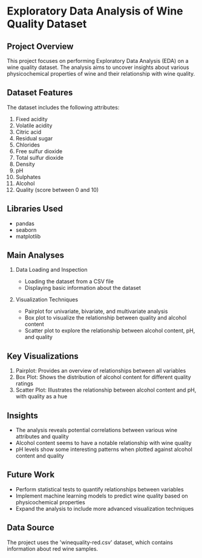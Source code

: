 # Exploratory Data Analysis of Wine Quality Dataset

## Project Overview
This project focuses on performing Exploratory Data Analysis (EDA) on a wine quality dataset. The analysis aims to uncover insights about various physicochemical properties of wine and their relationship with wine quality.

## Dataset Features
The dataset includes the following attributes:
1. Fixed acidity
2. Volatile acidity
3. Citric acid
4. Residual sugar
5. Chlorides
6. Free sulfur dioxide
7. Total sulfur dioxide
8. Density
9. pH
10. Sulphates
11. Alcohol
12. Quality (score between 0 and 10)

## Libraries Used
- pandas
- seaborn
- matplotlib

## Main Analyses
1. Data Loading and Inspection
   - Loading the dataset from a CSV file
   - Displaying basic information about the dataset

2. Visualization Techniques
   - Pairplot for univariate, bivariate, and multivariate analysis
   - Box plot to visualize the relationship between quality and alcohol content
   - Scatter plot to explore the relationship between alcohol content, pH, and quality

## Key Visualizations
1. Pairplot: Provides an overview of relationships between all variables
2. Box Plot: Shows the distribution of alcohol content for different quality ratings
3. Scatter Plot: Illustrates the relationship between alcohol content and pH, with quality as a hue

## Insights
- The analysis reveals potential correlations between various wine attributes and quality
- Alcohol content seems to have a notable relationship with wine quality
- pH levels show some interesting patterns when plotted against alcohol content and quality

## Future Work
- Perform statistical tests to quantify relationships between variables
- Implement machine learning models to predict wine quality based on physicochemical properties
- Expand the analysis to include more advanced visualization techniques

## Data Source
The project uses the 'winequality-red.csv' dataset, which contains information about red wine samples.

